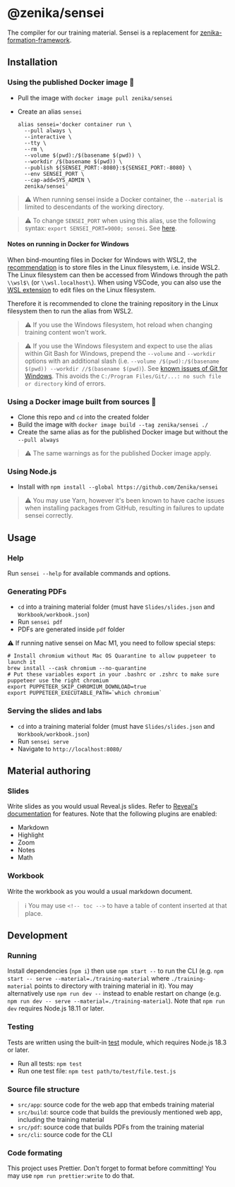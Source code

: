 # @zenika/sensei

The compiler for our training material. Sensei is a replacement for
[zenika-formation-framework](https://github.com/Zenika/zenika-formation-framework/).

## Installation

### Using the published Docker image 🐳

- Pull the image with `docker image pull zenika/sensei`
- Create an alias `sensei`

    ```shell
    alias sensei='docker container run \
      --pull always \
      --interactive \
      --tty \
      --rm \
      --volume $(pwd):/$(basename $(pwd)) \
      --workdir /$(basename $(pwd)) \
      --publish ${SENSEI_PORT:-8080}:${SENSEI_PORT:-8080} \
      --env SENSEI_PORT \
      --cap-add=SYS_ADMIN \
      zenika/sensei'
    ```

> ⚠ When running sensei inside a Docker container, the `--material` is limited
> to descendants of the working directory.

> ⚠ To change `SENSEI_PORT` when using this alias, use the following syntax:
> `export SENSEI_PORT=9000; sensei`. See
> [here](https://github.com/Zenika/sensei/issues/147#issuecomment-1091188979).

#### Notes on running in Docker for Windows

When bind-mounting files in Docker for Windows with WSL2,
the [recommendation](https://docs.docker.com/desktop/windows/wsl/#best-practices)
is to store files in the Linux filesystem, i.e. inside WSL2.
The Linux filesystem can then be accessed from Windows through the path `\\wsl$\` (or `\\wsl.localhost\`).
When using VSCode, you can also use the [WSL extension](https://marketplace.visualstudio.com/items?itemName=ms-vscode-remote.remote-wsl)
to edit files on the Linux filesystem.

Therefore it is recommended to clone the training repository in the Linux filesystem then to run the alias from WSL2.

> ⚠ If you use the Windows filesystem, hot reload when changing training content won't work.

> ⚠ If you use the Windows filesystem and expect to use the alias within Git Bash for Windows, prepend the
> `--volume` and `--workdir` options with an additional slash
> (i.e. `--volume /$(pwd):/$(basename $(pwd)) --workdir //$(basename $(pwd)`).
> See [known issues of Git for Windows](https://github.com/git-for-windows/build-extra/blob/main/ReleaseNotes.md#known-issues).
> This avoids the `C:/Program Files/Git/...: no such file or directory` kind of errors.

### Using a Docker image built from sources 🐳

- Clone this repo and `cd` into the created folder
- Build the image with `docker image build --tag zenika/sensei ./`
- Create the same alias as for the published Docker image but without the
  `--pull always`

> ⚠ The same warnings as for the published Docker image apply.

### Using Node.js

- Install with `npm install --global https://github.com/Zenika/sensei`

> ⚠ You may use Yarn, however it's been known to have cache issues when
> installing packages from GitHub, resulting in failures to update sensei
> correctly.

## Usage

### Help

Run `sensei --help` for available commands and options.

### Generating PDFs

- `cd` into a training material folder (must have `Slides/slides.json` and
  `Workbook/workbook.json`)
- Run `sensei pdf`
- PDFs are generated inside `pdf` folder

⚠️ If running native sensei on Mac M1, you need to follow special steps:

```
# Install chromium without Mac OS Quarantine to allow puppeteer to launch it
brew install --cask chromium --no-quarantine
# Put these variables export in your .bashrc or .zshrc to make sure puppeteer use the right chromium
export PUPPETEER_SKIP_CHROMIUM_DOWNLOAD=true
export PUPPETEER_EXECUTABLE_PATH=`which chromium`
```

### Serving the slides and labs

- `cd` into a training material folder (must have `Slides/slides.json` and
  `Workbook/workbook.json`)
- Run `sensei serve`
- Navigate to `http://localhost:8080/`

## Material authoring

### Slides

Write slides as you would usual Reveal.js slides.
Refer to [Reveal's documentation](https://revealjs.com/) for features.
Note that the following plugins are enabled:
 - Markdown
 - Highlight
 - Zoom
 - Notes
 - Math

### Workbook

Write the workbook as you would a usual markdown document.

> ℹ You may use `<!-- toc -->` to have
> a table of content inserted at that place.

## Development

### Running

Install dependencies (`npm i`) then use `npm start --` to run the CLI
(e.g. `npm start -- serve --material=./training-material` where `./training-material`
points to directory with training material in it).
You may alternatively use `npm run dev --` instead to enable restart on change
(e.g. `npm run dev -- serve --material=./training-material`).
Note that `npm run dev` requires Node.js 18.11 or later.

### Testing

Tests are written using the built-in [test](https://nodejs.org/api/test.html)
module, which requires Node.js 18.3 or later.

- Run all tests: `npm test`
- Run one test file: `npm test path/to/test/file.test.js`

### Source file structure

- `src/app`: source code for the web app that embeds training material
- `src/build`: source code that builds the previously mentioned web app,
  including the training material
- `src/pdf`: source code that builds PDFs from the training material
- `src/cli`: source code for the CLI

### Code formating

This project uses Prettier. Don't forget to format before committing! You may
use `npm run prettier:write` to do that.
